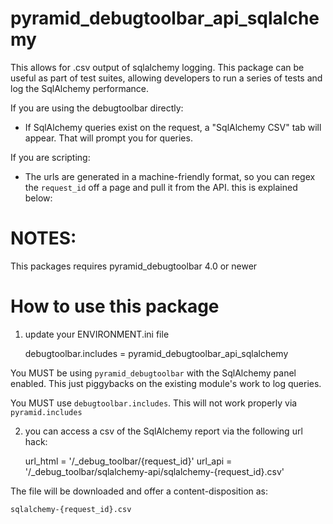 pyramid_debugtoolbar_api_sqlalchemy
===================================

This allows for .csv output of sqlalchemy logging.
This package can be useful as part of test suites, allowing developers to run a series of tests and log the SqlAlchemy performance.

If you are using the debugtoolbar directly:

* If SqlAlchemy queries exist on the request, a "SqlAlchemy CSV" tab will appear.  That will prompt you for queries.

If you are scripting:

* The urls are generated in a machine-friendly format, so you can regex the `request_id` off a page and pull it from the API.  this is explained below:


NOTES:
======

This packages requires pyramid_debugtoolbar 4.0 or newer


How to use this package
=======================


1. update your ENVIRONMENT.ini file

	debugtoolbar.includes = pyramid_debugtoolbar_api_sqlalchemy

You MUST be using `pyramid_debugtoolbar` with the SqlAlchemy panel enabled.  This just piggybacks on the existing module's work to log queries.

You MUST use `debugtoolbar.includes`.  This will not work properly via `pyramid.includes`

2. you can access a csv of the SqlAlchemy report via the following url hack:

	url_html = '/_debug_toolbar/{request_id}'
	url_api =  '/_debug_toolbar/sqlalchemy-api/sqlalchemy-{request_id}.csv'
	
The file will be downloaded and offer a content-disposition as:

	sqlalchemy-{request_id}.csv

